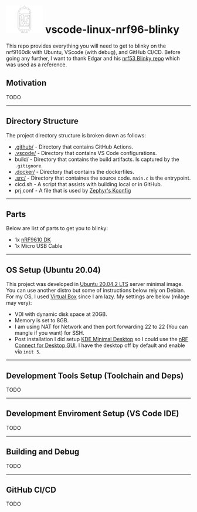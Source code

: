 # <img src="https://raw.githubusercontent.com/nixzee/nixzee-branding/master/images/nixzee-logo-base.png" width="100"> vscode-linux-nrf96-blinky

This repo provides everything you will need to get to blinky on the nrf9160dk with Ubuntu, VScode (with debug), and GitHub CI/CD. Before going any further, I want to thank Edgar and his [nrf53 Blinky repo](https://github.com/edgargrimberg/nrf53_blinky) which was used as a reference.

## Motivation

TODO

---

## Directory Structure

The project directory structure is broken down as follows:

* [.github/](https://github.com/nixzee/vscode-linux-nrf96-blinky/tree/main/.github/workflows) - Directory that contains GitHub Actions.
* [.vscode/](https://github.com/nixzee/vscode-linux-nrf96-blinky/tree/main/.vscode) - Directory that contains VS Code configurations.
* build/ - Directory that contains the build artifacts. Is captured by the ```.gitignore```.
* [.docker/](https://github.com/nixzee/vscode-linux-nrf96-blinky/tree/main/docker) - Directory that contains the dockerfiles.
* [.src/](https://github.com/nixzee/vscode-linux-nrf96-blinky/tree/main/docker) - Directory that containes the source code. ```main.c``` is the entrypoint.
* cicd.sh - A script that assists with building local or in GitHub.
* prj.conf - A file that is used by [Zephyr's Kconfig](https://docs.zephyrproject.org/latest/application/index.html)

---

## Parts

Below are list of parts to get you to blinky:

* 1x [nRF9610 DK](https://www.nordicsemi.com/Products/Development-hardware/nRF9160-DK/GetStarted)
* 1x Micro USB Cable

---

## OS Setup (Ubuntu 20.04)

This project was developed in [Ubuntu 20.04.2 LTS](https://releases.ubuntu.com/20.04/) server minimal image. You can use another distro but some of instructions below rely on Debian. For my OS, I used [Virtual Box](https://www.virtualbox.org/) since I am lazy. My settings are below (milage may very):

* VDI with dynamic disk space at 20GB.
* Memory is set to 8GB.
* I am using NAT for Network and then port forwarding 22 to 22 (You can mangle if you want) for SSH.
* Post installation I did setup [KDE Minimal Desktop](https://kde.org/) so I could use the [nRF Connect for Desktop GUI](https://www.nordicsemi.com/Products/Development-tools/nRF-Connect-for-desktop). I have the desktop off by default and enable via ```init 5```.

---

## Development Tools Setup (Toolchain and Deps)

TODO

---

## Development Enviroment Setup (VS Code IDE)

TODO

---

## Building and Debug

TODO

---

## GitHub CI/CD

TODO
